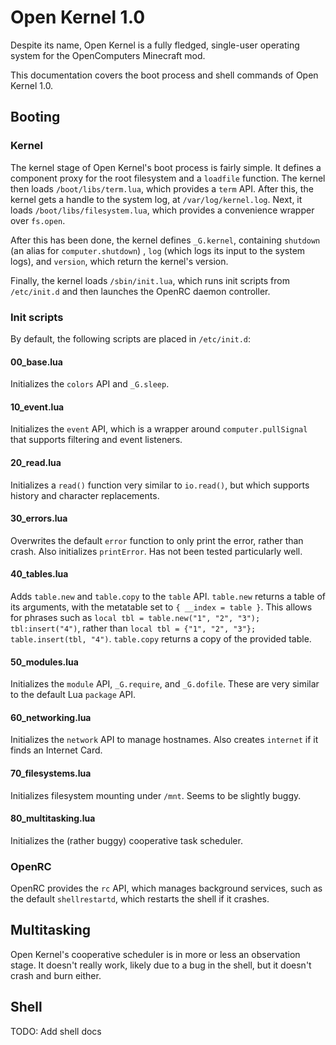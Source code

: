 # Open Kernel 1.0

Despite its name, Open Kernel is a fully fledged, single-user operating system for the OpenComputers Minecraft mod.

This documentation covers the boot process and shell commands of Open Kernel 1.0.

## Booting

### Kernel

The kernel stage of Open Kernel's boot process is fairly simple. It defines a component proxy for the root filesystem and a `loadfile` function. The kernel then loads `/boot/libs/term.lua`, which provides a `term` API. After this, the kernel gets a handle to the system log, at `/var/log/kernel.log`. Next, it loads `/boot/libs/filesystem.lua`, which provides a convenience wrapper over `fs.open`.

After this has been done, the kernel defines `_G.kernel`, containing `shutdown` (an alias for `computer.shutdown`)
, `log` (which logs its input to the system logs), and `version`, which return the kernel's version.

Finally, the kernel loads `/sbin/init.lua`, which runs init scripts from `/etc/init.d` and then launches the OpenRC daemon controller.

### Init scripts

By default, the following scripts are placed in `/etc/init.d`:

#### 00_base.lua

Initializes the `colors` API and `_G.sleep`.

#### 10_event.lua

Initializes the `event` API, which is a wrapper around `computer.pullSignal` that supports filtering and event listeners.

#### 20_read.lua

Initializes a `read()` function very similar to `io.read()`, but which supports history and character replacements.

#### 30_errors.lua

Overwrites the default `error` function to only print the error, rather than crash. Also initializes `printError`. Has not been tested particularly well.

#### 40_tables.lua

Adds `table.new` and `table.copy` to the `table` API. `table.new` returns a table of its arguments, with the metatable set to `{ __index = table }`. This allows for phrases such as `local tbl = table.new("1", "2", "3"); tbl:insert("4")`, rather than `local tbl = {"1", "2", "3"}; table.insert(tbl, "4")`. `table.copy` returns a copy of the provided table.

#### 50_modules.lua

Initializes the `module` API, `_G.require`, and `_G.dofile`. These are very similar to the default Lua `package` API.

#### 60_networking.lua

Initializes the `network` API to manage hostnames. Also creates `internet` if it finds an Internet Card.

#### 70_filesystems.lua

Initializes filesystem mounting under `/mnt`. Seems to be slightly buggy.

#### 80_multitasking.lua

Initializes the (rather buggy) cooperative task scheduler.

### OpenRC

OpenRC provides the `rc` API, which manages background services, such as the default `shellrestartd`, which restarts the shell if it crashes.

## Multitasking

Open Kernel's cooperative scheduler is in more or less an observation stage. It doesn't really work, likely due to a bug in the shell, but it doesn't crash and burn either.

## Shell

TODO: Add shell docs
